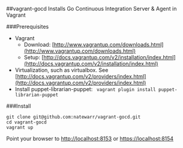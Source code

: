 ##vagrant-gocd
Installs Go Continuous Integration Server & Agent in Vagrant

###Prerequisites

* Vagrant
  * Download: [http://www.vagrantup.com/downloads.html](http://www.vagrantup.com/downloads.html)
  * Setup: [http://docs.vagrantup.com/v2/installation/index.html](http://docs.vagrantup.com/v2/installation/index.html)
* Virtualization, such as virtualbox. See [http://docs.vagrantup.com/v2/providers/index.html](http://docs.vagrantup.com/v2/providers/index.html)
* Install puppet-librarian-puppet:
    ```  vagrant plugin install puppet-librarian-puppet ```


###Install

    git clone git@github.com:natewarr/vagrant-gocd.git
    cd vagrant-gocd
    vagrant up

Point your browser to [http://localhost:8153](http://localhost:8153) or [https://localhost:8154](https://localhost:8154)
